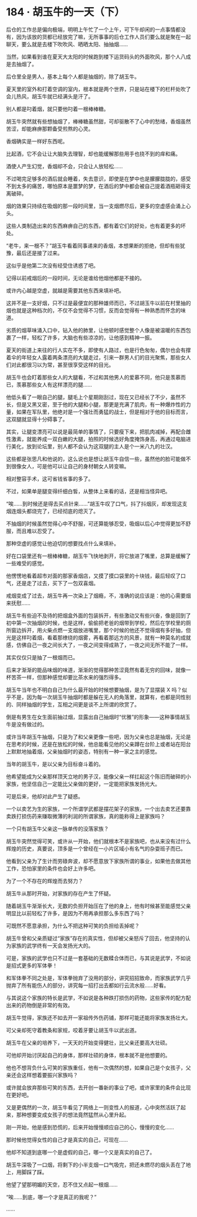 <link rel="stylesheet" href="../styles/text.css"/>
<h1>184 · 胡玉牛的一天（下）</h1>

后仓的工作总是偏向极端，明明上午忙了一个上午，可下午却闲的一点事情都没有，因为该放的货都已经放完了嘛，无所事事的后仓工作人员们要么就是聚在一起聊天，要么就是去楼下吹吹风、晒晒太阳、抽抽烟……

当然，如果看到谁在夏天大太阳的时候跑到楼下运货码头的外面吹风，那个人八成是去抽烟了。

后仓里全是男人，基本上每个人都是抽烟的，除了胡玉牛。

夏天里的室外和打着空调的室内，根本就是两个世界，只是站在楼下的栏杆处吹了会儿热风，胡玉牛就已经满头是汗了。

别人都是叼着烟，就只要他叼着一根棒棒糖。

胡玉牛突然就有些想抽烟了，棒棒糖虽然甜，可却驱散不了心中的愁绪，香烟虽然苦涩，却能麻痹那颗备受煎熬的心灵。

香烟确实是一样好东西呢。

比起酒，它不会让让大脑失去理智，却也能缓解那些用手也挠不到的痒和痛。

酒使人产生幻觉，香烟却不会，只会让人放轻松……

不过喝完足够多的酒后就会睡着，失去意识，即使是在梦中也是朦朦胧胧的，感受不到太多的痛苦，哪怕原本是噩梦的梦，在酒后的梦中都会被自己提着酒瓶砸得支离破碎。

烟的效果只持续在吸烟的那一段时间里，当一支烟燃尽后，更多的空虚感会涌上心头。

这些人类制造出来的东西麻痹自己的东西，都有着它们的好处，也有着更多的坏处。

“老牛，来一根不？”胡玉牛看着同事递来的香烟，本想果断的拒绝，但却有些犹豫，最后还是接了过来。

这似乎是他第二次没有经受住诱惑了吧。

记得以前戒烟后的一段时间，无论是谁给他烟他都是不接的。

或许内心越是空虚，就越是需要其他东西来填补吧。

这并不是一支好烟，只不过是最便宜的那种雄师而已，不过胡玉牛以前在村里抽的烟也就是这种档次的，不仅不会觉得不习惯，反而会觉得有一种熟悉而怀念的味道。

劣质的烟草味涌入口中，钻入他的肺里，让他顿时感觉整个人像是被温暖的东西包裹了一样，轻松了许多，大脑也有些凉凉的，让他感到精神一振。

夏天的街道上来往的行人实在不多，即使有人路过，也是行色匆匆，偶尔也会有撑着伞的年轻女人露着两条漂亮的大腿走过，引来一群男人们的目光聚焦，那些女人们对此都很习以为常，甚至很享受这样的目光。

胡玉牛也会盯着那些女人的大腿看，不过和其他男人的爱慕不同，他只是羡慕而已，羡慕那些女人有这样漂亮的腿……

他低头看了一眼自己的腿，腿毛上个星期刚刮过，现在又已经长了不少，虽然不长，但是又黑又密，至于他的大腿和小腿，那更是充满了肌肉，有一种爆炸性的力量，如果在军队里，他绝对是一个强壮而勇猛的战士，但是相对于他的目标而言，这双腿就显得十分碍事了。

其实，让腿变漂亮可以说是最简单的事情了，只要瘦下来，把肌肉减掉，再配合雌性激素，就能养成一双白嫩的大腿，拍照的时候选好角度掩饰身高，再通过电脑进行美化，放到论坛里，别人都不会认为这双腿的主人是个一米八九的壮汉。

这些都是张思凡和他说的，这么说也是想让胡玉牛自信一些，虽然他的脸可能做不到很像女人，可是他可以让自己的身材朝女人转变嘛。

相对整容手术，这可省钱省事的多了。

不过，如果单是腿变得纤细白皙，从整体上来看的话，还是相当怪异吧。

“唉……到时候还是得去买点针来……”胡玉牛叹了口气，抖了抖烟灰，却发现这支烟连烟头都烧完了，已经彻底的熄灭了。

不抽烟的时候虽然觉得心中不舒服，可还算能够忍受，吸烟以后心中觉得更加不舒服，而且难以忍受了。

那种空虚的感觉让他迫切的想要找点什么来填补。

好在口袋里还有一根棒棒糖，胡玉牛飞快地剥开，将它放进了嘴里，总算是缓解了一些难受的感觉。

他愣愣地看着超市对面的那家香烟店，又摸了摸口袋里的十块钱，最后轻叹了口气，还是走了过去，买下了一包双喜烟。

戒烟变成了过去，胡玉牛再一次染上了烟瘾，不，准确的说应该是：他的心需要烟来抚慰……

胡玉牛有些迫不及待的把烟盒外面的包装拆开，有些激动又有些兴奋，像是回到了初中第一次抽烟的时候，也是这样，偷偷把老爸的烟带到学校，然后在学校里的厕所窗边拆开，用火柴点燃一支烟放进嘴里，那个时候的他还不觉得烟有多好抽，但光是这样叼着烟，看着那缭绕的烟雾，再看着那远方的风景，就有一种莫名的成就感，仿佛自己一夜之间长大了，一夜之间变得成熟了，一夜之间无所不能了一样。

其实仅仅只是抽了一根烟而已。

后来才渐渐的能品味烟的味道，渐渐的觉得那种苦涩竟然有着无穷的回味，就像一杯苦茶一样，但那种感觉却要比茶水来的强烈得多。

胡玉牛当年也不明白自己为什么最开始的时候想要抽烟，是为了显摆装 X 吗？似乎不是，因为每一次胡玉牛抽烟时都是躲在无人的角落里，就算有，也都是同性别的、同样抽烟的学生，互相之间更是谈不上所谓的欣赏了。

倒是有男生在女生面前抽过烟，显露出自己抽烟时“优雅”的形象——这种事情胡玉牛是没有做过的。

或许当年胡玉牛抽烟，只是为了和父亲更像一些吧，因为父亲也总是抽烟，无论是在思考的时候，还是在放松的时候，他总能看见他的父亲蹲在台阶上或者站在阳台上默默地抽着烟，父亲抽烟时的姿态，特别有一种一家之主的感觉。

当年的胡玉牛，是以父亲为目标奋斗着的。

他希望能成为父亲那样顶天立地的男子汉，能像父亲一样扛起这个陈旧而破碎的小家族，他坚信自己一定能比父亲做的更好，一定能把家族发扬光大。

可是后来，他却对此产生了疑惑。

一个以卖艺为生的家族，一个所谓学武都是摆花架子的家族，一个出去卖艺还要靠卖跌打损伤药来赚取微薄的利润的所谓家族，真的能称得上是家族吗？

一个只有胡玉牛父亲这一脉单传的没落家族？

胡玉牛突然觉得可笑，或许从一开始，他们就根本不是家族吧，也从来没有过什么辉煌的历史，真要说，顶多是一个曾经在一小片区域小有名气的杂耍班子而已。

他看到父亲为了生计而劳碌奔波，却不愿意放下家族所谓的事业，如果他去做其他工作，恐怕家里的条件也会好上许多吧。

为了一个不存在的辉煌而去努力？

胡玉牛从那时开始，对家族的存在产生了怀疑。

随着胡玉牛渐渐长大，无数的负担开始压在了他的身上，他有时候甚至能感觉父亲明显比以前轻松了许多，是因为不用再承担那么多东西了吗？

可既然不愿意承担，为什么不把这种可笑的负担给丢掉呢？

胡玉牛曾和父亲质疑过“家族”存在的真实性，但却被父亲怒斥了回去，他坚持的认为家族的武学终有一天会发扬光大的。

可是，家族的武学也只不过是一套基础的无数糅合体而已，与其说是武学，不如说是招式更多的军体拳！

和军体拳不同之处是，军体拳抛弃了没用的部分，讲究招招致命，而家族武学几乎抛弃了所有能伤人的部分，讲究每一招打出去都如行云流水般……好看。

与其说这个家族的特长是武学，不如说是各种跌打损伤的药物，这些家传的配方配出来的药物倒是非常的有效。

胡玉牛觉得，家族还不如去开一家祖传外伤药铺，那样可能还能将家族发扬壮大。

可父亲却死守着教条和家规，咬着牙要让胡玉牛以武出道。

胡玉牛在父亲的培养下，一天天的开始变得健壮，比父亲还要高大壮硕。

可他却开始讨厌起自己的身体，那样壮硕的身体，根本就不是他想要的。

他也不想背负什么可笑的家族重任，他有一次偶然的想，如果自己是个女孩子，父亲还会这样想着要振兴家族吗？

或许就会放弃那些可笑的东西，去开创一番新的事业了吧，或许家里的条件会比现在更好吧。

又是更偶然的一次，胡玉牛看见了网络上一则变性人的报道，心中突然活跃了起来，那种想要变成女孩子的想法竟然猛然从心里升起。

刚一开始，他是感到恐慌的，后来开始慢慢顺应自己的心，慢慢的变化……

那时候他觉得女性的自己才是真实的自己，可现在……

他却不知道到底哪一个是虚假的自己，哪一个又是真实的自己了。

胡玉牛深吸了一口烟，将剩下的小半支烟一口气吸完，把还未燃尽的烟头丢在了地上，用脚踩了踩。

他望了望那明媚的天空，忍不住又点起一根烟……

“唉……到底，哪一个才是真正的我呢？”

……
